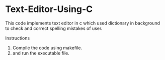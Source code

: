 # Text-Editor-Using-C

This code implements text editor in c which used dictionary in background 
to check and correct spelling mistakes of user.
 
 Instructions
1. Compile the code using makefile.
2. and run the executable file.
